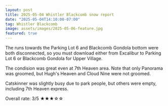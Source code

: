 ```yaml
---
layout: post
title: 2025-05-04 Whistler Blackcomb snow report
date: "2025-05-04T14:10:00-07:00"
tag: Whistler Blackcomb
image: assets/images/2025-05-06-feature.jpg
featured: true
---
```


The runs towards the Parking Lot 6 and Blackcomb Gondola bottom were both disconnected, so you must download either from Excalibur to Parking Lot 6 or Blackcomb Gondola for Upper Village.

The condision was great even at 7th Heaven area. Note that only Panorama was groomed, but Hugh's Heaven and Cloud Nine were not groomed.

Catskinner was slightly busy due to park people, but others were empty, including 7th Heaven express.

Overall rate: 3/5 ★★★☆☆

